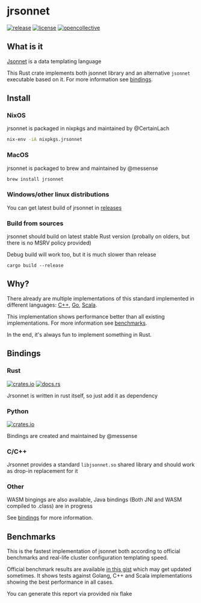 # jrsonnet

[![release](https://img.shields.io/github/v/tag/CertainLach/jrsonnet?color=%23fb4934&label=latest%20release&style=for-the-badge)](https://github.com/CertainLach/jrsonnet/releases)
[![license](https://img.shields.io/github/license/CertainLach/jrsonnet?color=%2383a598&label=license&style=for-the-badge)](/LICENSE)
[![opencollective](https://img.shields.io/opencollective/all/jrsonnet?color=%238ec07c&style=for-the-badge)](https://opencollective.com/jrsonnet)

## What is it

[Jsonnet](https://jsonnet.org/) is a data templating language

This Rust crate implements both jsonnet library and an alternative `jsonnet` executable based on it. For more information see [bindings](#Bindings).

## Install

### NixOS

jrsonnet is packaged in nixpkgs and maintained by @CertainLach

```sh
nix-env -iA nixpkgs.jrsonnet
```

### MacOS

jrsonnet is packaged to brew and maintained by @messense

```sh
brew install jrsonnet
```

### Windows/other linux distributions

You can get latest build of jrsonnet in [releases](https://github.com/CertainLach/jrsonnet/releases)

### Build from sources

jrsonnet should build on latest stable Rust version (probally on olders, but there is no MSRV policy provided)

Debug build will work too, but it is much slower than release

```
cargo build --release
```

## Why?

There already are multiple implementations of this standard implemented in different languages: [C++](https://github.com/google/jsonnet), [Go](https://github.com/google/go-jsonnet/), [Scala](https://github.com/databricks/sjsonnet).

This implementation shows performance better than all existing implementations. For more information see [benchmarks](#Benchmarks).

In the end, it's always fun to implement something in Rust.

## Bindings

### Rust

[![crates.io](https://img.shields.io/crates/v/jrsonnet-evaluator)](https://crates.io/crates/jrsonnet-evaluator)
[![docs.rs](https://docs.rs/jrsonnet-evaluator/badge.svg)](https://docs.rs/jrsonnet-evaluator)

Jrsonnet is written in rust itself, so just add it as dependency

### Python

[![crates.io](https://img.shields.io/pypi/v/rjsonnet)](https://pypi.org/project/rjsonnet/)

Bindings are created and maintained by @messense

### C/C++

Jrsonnet provides a standard `libjsonnet.so` shared library and should work as drop-in replacement for it

### Other

WASM bingings are also available, Java bindings (Both JNI and WASM compiled to .class) are in progress

See [bindings](./bindings/) for more information.

## Benchmarks

This is the fastest implementation of jsonnet both according to official benchmarks and real-life cluster configuration templating speed.

Official benchmark results are available [in this gist](https://gist.github.com/CertainLach/5770d7ad4836066f8e0bd91e823e451b) which may get updated sometimes. It shows tests against Golang, C++ and Scala implementations showing the best performance in all cases.

You can generate this report via provided nix flake
